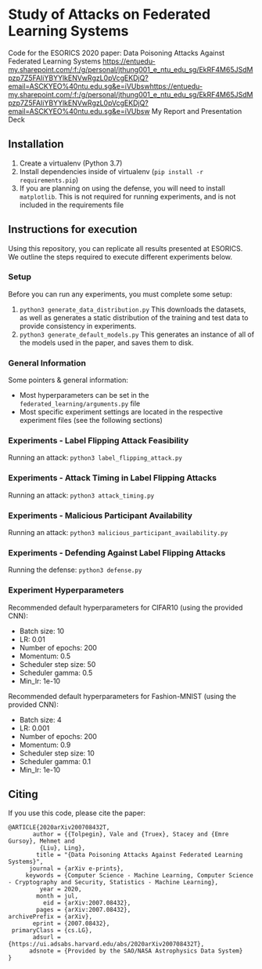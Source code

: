 # Study of Attacks on Federated Learning Systems

Code for the ESORICS 2020 paper: Data Poisoning Attacks Against Federated Learning Systems
<https://entuedu-my.sharepoint.com/:f:/g/personal/jthung001_e_ntu_edu_sg/EkRF4M65JSdMpzp7Z5FAIiYBYYlkENVwRgzL0pVcgEKDjQ?email=ASCKYEO%40ntu.edu.sg&e=iVUbswhttps://entuedu-my.sharepoint.com/:f:/g/personal/jthung001_e_ntu_edu_sg/EkRF4M65JSdMpzp7Z5FAIiYBYYlkENVwRgzL0pVcgEKDjQ?email=ASCKYEO%40ntu.edu.sg&e=iVUbsw> My Report and Presentation Deck

## Installation

1) Create a virtualenv (Python 3.7)
2) Install dependencies inside of virtualenv (```pip install -r requirements.pip```)
3) If you are planning on using the defense, you will need to install ```matplotlib```. This is not required for running experiments, and is not included in the requirements file

## Instructions for execution

Using this repository, you can replicate all results presented at ESORICS. We outline the steps required to execute different experiments below.

### Setup

Before you can run any experiments, you must complete some setup:

1) ```python3 generate_data_distribution.py``` This downloads the datasets, as well as generates a static distribution of the training and test data to provide consistency in experiments.
2) ```python3 generate_default_models.py``` This generates an instance of all of the models used in the paper, and saves them to disk.

### General Information

Some pointers & general information:
- Most hyperparameters can be set in the ```federated_learning/arguments.py``` file
- Most specific experiment settings are located in the respective experiment files (see the following sections)

### Experiments - Label Flipping Attack Feasibility

Running an attack: ```python3 label_flipping_attack.py```

### Experiments - Attack Timing in Label Flipping Attacks

Running an attack: ```python3 attack_timing.py```

### Experiments - Malicious Participant Availability

Running an attack: ```python3 malicious_participant_availability.py```

### Experiments - Defending Against Label Flipping Attacks

Running the defense: ```python3 defense.py```

### Experiment Hyperparameters

Recommended default hyperparameters for CIFAR10 (using the provided CNN):
- Batch size: 10
- LR: 0.01
- Number of epochs: 200
- Momentum: 0.5
- Scheduler step size: 50
- Scheduler gamma: 0.5
- Min_lr: 1e-10

Recommended default hyperparameters for Fashion-MNIST (using the provided CNN):
- Batch size: 4
- LR: 0.001
- Number of epochs: 200
- Momentum: 0.9
- Scheduler step size: 10
- Scheduler gamma: 0.1
- Min_lr: 1e-10

## Citing

If you use this code, please cite the paper:

```
@ARTICLE{2020arXiv200708432T,
       author = {{Tolpegin}, Vale and {Truex}, Stacey and {Emre Gursoy}, Mehmet and
         {Liu}, Ling},
        title = "{Data Poisoning Attacks Against Federated Learning Systems}",
      journal = {arXiv e-prints},
     keywords = {Computer Science - Machine Learning, Computer Science - Cryptography and Security, Statistics - Machine Learning},
         year = 2020,
        month = jul,
          eid = {arXiv:2007.08432},
        pages = {arXiv:2007.08432},
archivePrefix = {arXiv},
       eprint = {2007.08432},
 primaryClass = {cs.LG},
       adsurl = {https://ui.adsabs.harvard.edu/abs/2020arXiv200708432T},
      adsnote = {Provided by the SAO/NASA Astrophysics Data System}
}
```
